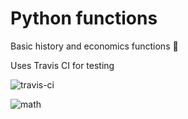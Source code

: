 # Python functions

Basic history and economics functions 🙂


Uses Travis CI for testing

![travis-ci](https://dwglogo.com/wp-content/uploads/2017/12/1200px-travis_ci_vector_logo.png)

![math](https://img.freepik.com/free-vector/realistic-math-chalkboard-background_23-2148163817.jpg?size=626&ext=jpg)
